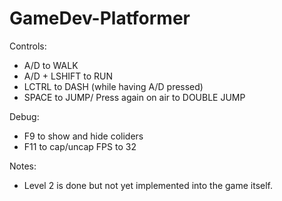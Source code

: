 # GameDev-Platformer

Controls:
- A/D to WALK
- A/D + LSHIFT to RUN
- LCTRL to DASH (while having A/D pressed)
- SPACE to JUMP/ Press again on air to DOUBLE JUMP

Debug:
- F9 to show and hide coliders
- F11 to cap/uncap FPS to 32

Notes: 
- Level 2 is done but not yet implemented into the game itself.

